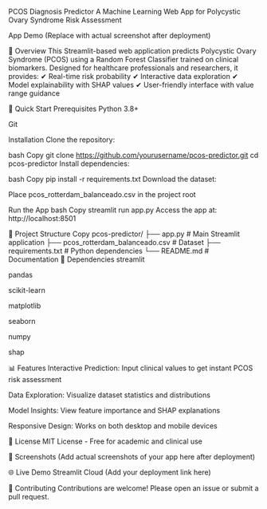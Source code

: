 PCOS Diagnosis Predictor
A Machine Learning Web App for Polycystic Ovary Syndrome Risk Assessment

App Demo
(Replace with actual screenshot after deployment)

📌 Overview
This Streamlit-based web application predicts Polycystic Ovary Syndrome (PCOS) using a Random Forest Classifier trained on clinical biomarkers. Designed for healthcare professionals and researchers, it provides:
✔ Real-time risk probability
✔ Interactive data exploration
✔ Model explainability with SHAP values
✔ User-friendly interface with value range guidance

🚀 Quick Start
Prerequisites
Python 3.8+

Git

Installation
Clone the repository:

bash
Copy
git clone https://github.com/yourusername/pcos-predictor.git
cd pcos-predictor
Install dependencies:

bash
Copy
pip install -r requirements.txt
Download the dataset:

Place pcos_rotterdam_balanceado.csv in the project root

Run the App
bash
Copy
streamlit run app.py
Access the app at: http://localhost:8501

📂 Project Structure
Copy
pcos-predictor/
├── app.py               # Main Streamlit application
├── pcos_rotterdam_balanceado.csv  # Dataset
├── requirements.txt     # Python dependencies
└── README.md           # Documentation
🔧 Dependencies
streamlit

pandas

scikit-learn

matplotlib

seaborn

numpy

shap

📊 Features
Interactive Prediction: Input clinical values to get instant PCOS risk assessment

Data Exploration: Visualize dataset statistics and distributions

Model Insights: View feature importance and SHAP explanations

Responsive Design: Works on both desktop and mobile devices

📜 License
MIT License - Free for academic and clinical use

📸 Screenshots
(Add actual screenshots of your app here after deployment)

🌐 Live Demo
Streamlit Cloud (Add your deployment link here)

🤝 Contributing
Contributions are welcome! Please open an issue or submit a pull request.
